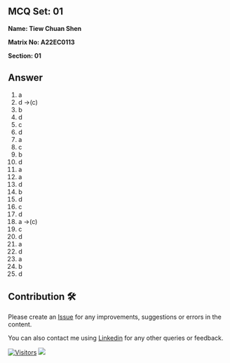 ## MCQ Set: 01

**Name: Tiew Chuan Shen**

**Matrix No: A22EC0113**

**Section: 01**

## Answer
1. a
2. d ->(c)
3. b
4. d
5. c
6. d
7. a
8. c
9. b
10. d
11. a
12. a
13. d
14. b
15. d
16. c
17. d
18. a ->(c)
19. c
20. d
21. a
22. d
23. a
24. b
25. d

## Contribution 🛠️
Please create an [Issue](https://github.com/drshahizan/learn-php/issues) for any improvements, suggestions or errors in the content.

You can also contact me using [Linkedin](https://www.linkedin.com/in/drshahizan/) for any other queries or feedback.

[![Visitors](https://api.visitorbadge.io/api/visitors?path=https%3A%2F%2Fgithub.com%2Fdrshahizan&labelColor=%23697689&countColor=%23555555&style=plastic)](https://visitorbadge.io/status?path=https%3A%2F%2Fgithub.com%2Fdrshahizan)
![](https://hit.yhype.me/github/profile?user_id=81284918)

